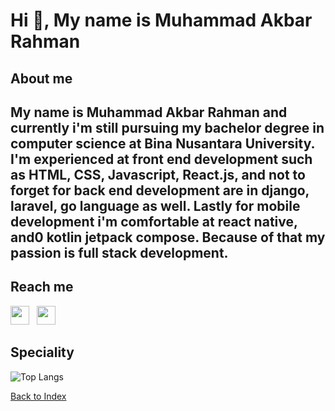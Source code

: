 # Hi 👋, My name is Muhammad Akbar Rahman

## About me

<h2>My name is Muhammad Akbar Rahman and currently i'm still pursuing my bachelor degree in computer science at Bina Nusantara University. I'm experienced at front end development such as HTML, CSS, Javascript, React.js, and not to forget for back end development are in django, laravel, go language as well. Lastly for mobile development i'm comfortable at react native, and0 kotlin jetpack compose. Because of that my passion is full stack development.</h2>

## Reach me

<p align="left">
<a href="https://www.linkedin.com/in/muhammad-akbar-rahman-8951a9127/"><img height="30" src="https://raw.githubusercontent.com/iansmathew/iansmathew/master/assets/icon_linkedin.png"></a>&nbsp;&nbsp;
<a href="mailto:akbarahman28@gmail.com"><img height="30" src="https://raw.githubusercontent.com/iansmathew/iansmathew/master/assets/icon_email.png"></a>&nbsp;&nbsp;
</p>

## Speciality

![Top Langs](https://github-readme-stats.vercel.app/api/top-langs/?username=Rahman14-tech&theme=tokyonight)

[Back to Index](#cs50w-final-project---yourtalent)
